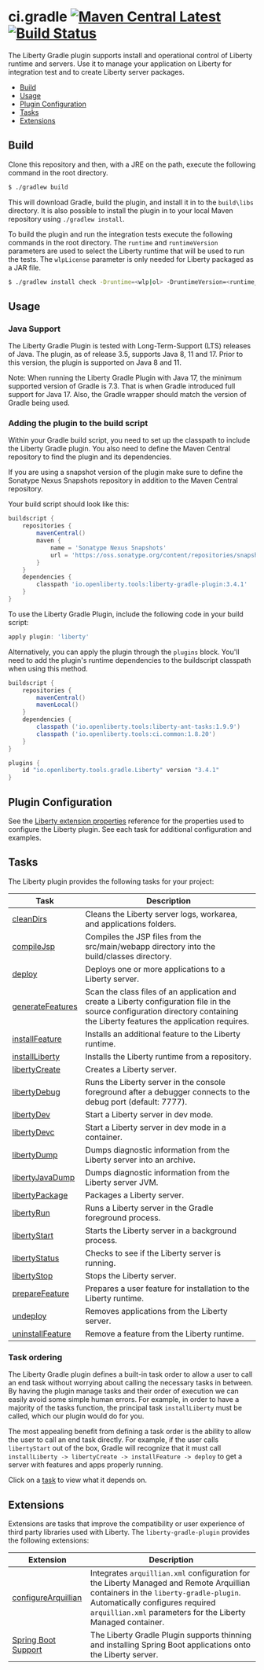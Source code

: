 # ci.gradle [![Maven Central Latest](https://maven-badges.herokuapp.com/maven-central/io.openliberty.tools/liberty-gradle-plugin/badge.svg)](http://search.maven.org/#search%7Cgav%7C1%7Cg%3A%22io.openliberty.tools%22%20AND%20a%3A%22liberty-gradle-plugin%22) [![Build Status](https://github.com/OpenLiberty/ci.gradle/actions/workflows/gradle.yml/badge.svg?branch=main)](https://github.com/OpenLiberty/ci.gradle/actions?branch=main)

The Liberty Gradle plugin supports install and operational control of Liberty runtime and servers. Use it to manage your application on Liberty for integration test and to create Liberty server packages.

* [Build](#build)
* [Usage](#usage)
* [Plugin Configuration](#plugin-configuration)
* [Tasks](#tasks)
* [Extensions](#extensions)


## Build

Clone this repository and then, with a JRE on the path, execute the following command in the root directory.

```bash
$ ./gradlew build
```

This will download Gradle, build the plugin, and install it in to the `build\libs` directory. It is also possible to install the plugin in to your local Maven repository using `./gradlew install`.

To build the plugin and run the integration tests execute the following commands in the root directory. The `runtime` and `runtimeVersion` parameters are used to select the Liberty runtime that will be used to run the tests. The `wlpLicense` parameter is only needed for Liberty packaged as a JAR file.

 ```bash
 $ ./gradlew install check -Druntime=<wlp|ol> -DruntimeVersion=<runtime_version> -DwlpLicense=<liberty_license_code>
 ```

## Usage

### Java Support

The Liberty Gradle Plugin is tested with Long-Term-Support (LTS) releases of Java. The plugin, as of release 3.5, supports Java 8, 11 and 17. Prior to this version, the plugin is supported on Java 8 and 11.

Note: When running the Liberty Gradle Plugin with Java 17, the minimum supported version of Gradle is 7.3. That is when Gradle introduced full support for Java 17. Also, the Gradle wrapper should match the version of Gradle being used.

### Adding the plugin to the build script

Within your Gradle build script, you need to set up the classpath to include the Liberty Gradle plugin. You also need to define the Maven Central repository to find the plugin and its dependencies.

If you are using a snapshot version of the plugin make sure to define the Sonatype Nexus Snapshots repository in addition to the Maven Central repository.

Your build script should look like this:

```groovy
buildscript {
    repositories {
        mavenCentral()
        maven {
            name = 'Sonatype Nexus Snapshots'
            url = 'https://oss.sonatype.org/content/repositories/snapshots/'
        }
    }
    dependencies {
        classpath 'io.openliberty.tools:liberty-gradle-plugin:3.4.1'
    }
}
```

To use the Liberty Gradle Plugin, include the following code in your build script:

```groovy
apply plugin: 'liberty'
```

Alternatively, you can apply the plugin through the `plugins` block. You'll need to add the plugin's runtime dependencies to the buildscript classpath when using this method.

```groovy
buildscript {
    repositories {
        mavenCentral()
        mavenLocal()
    }
    dependencies {
        classpath ('io.openliberty.tools:liberty-ant-tasks:1.9.9')
        classpath ('io.openliberty.tools:ci.common:1.8.20')
    }
}

plugins {
    id "io.openliberty.tools.gradle.Liberty" version "3.4.1"
}
```

## Plugin Configuration

See the [Liberty extension properties](docs/libertyExtensions.md#liberty-extension-properties) reference for the properties used to configure the Liberty plugin. See each task for additional configuration and examples.

## Tasks

The Liberty plugin provides the following tasks for your project:

| Task                                                               | Description |
|--------------------------------------------------------------------| ------------ |
| [cleanDirs](docs/clean.md#clean-task)                              | Cleans the Liberty server logs, workarea, and applications folders.|
| [compileJsp](docs/compileJsp.md)                                   | Compiles the JSP files from the src/main/webapp directory into the build/classes directory. |
| [deploy](docs/deploy.md#deploy-task)                               | Deploys one or more applications to a Liberty server. |
| [generateFeatures](docs/generateFeatures.md#generateFeatures-task) | Scan the class files of an application and create a Liberty configuration file in the source configuration directory containing the Liberty features the application requires. |
| [installFeature](docs/installFeature.md#installfeature-task)       | Installs an additional feature to the Liberty runtime. |
| [installLiberty](docs/installLiberty.md#installliberty-task)       | Installs the  Liberty runtime from a repository. |
| [libertyCreate](docs/libertyCreate.md#libertycreate-task)          | Creates a Liberty server. |
| [libertyDebug](docs/libertyDebug.md)                               | Runs the Liberty server in the console foreground after a debugger connects to the debug port (default: 7777). |
| [libertyDev](docs/libertyDev.md)                                   | Start a Liberty server in dev mode. |
| [libertyDevc](docs/libertyDev.md#libertydevc-task-container-mode)  | Start a Liberty server in dev mode in a container. |
| [libertyDump](docs/libertyDump.md#libertydump-task)                | Dumps diagnostic information from the Liberty server into an archive. |
| [libertyJavaDump](docs/libertyJavaDump.md#libertyjavadump-task)    | Dumps diagnostic information from the Liberty server JVM. |
| [libertyPackage](docs/libertyPackage.md#libertypackage-task)       | Packages a Liberty server. |
| [libertyRun](docs/libertyRun.md#libertyrun-task)                   | Runs a Liberty server in the Gradle foreground process. |
| [libertyStart](docs/libertyStart.md#libertystart-task)             | Starts the Liberty server in a background process. |
| [libertyStatus](docs/libertyStatus.md)                             | Checks to see if the Liberty server is running. |
| [libertyStop](docs/libertyStop.md#libertystop-task)                | Stops the Liberty server. |
| [prepareFeature](docs/prepareFeature.md#prepareFeature-task)       | Prepares a user feature for installation to the Liberty runtime. |
| [undeploy](docs/undeploy.md#undeploy-task)                         | Removes applications from the Liberty server. |
| [uninstallFeature](docs/uninstallFeature.md#uninstallfeature-task) | Remove a feature from the Liberty runtime. |

### Task ordering

The Liberty Gradle plugin defines a built-in task order to allow a user to call an end task without worrying about calling the necessary tasks in between. By having the plugin manage tasks and their order of execution we can easily avoid some simple human errors. For example, in order to have a majority of the tasks function, the principal task `installLiberty` must be called, which our plugin would do for you.  

The most appealing benefit from defining a task order is the ability to allow the user to call an end task directly. For example, if the user calls `libertyStart` out of the box, Gradle will recognize that it must call `installLiberty -> libertyCreate -> installFeature -> deploy` to get a server with features and apps properly running.

Click on a [task](#tasks) to view what it depends on.

## Extensions

Extensions are tasks that improve the compatibility or user experience of third party libraries used with Liberty. The `liberty-gradle-plugin` provides the following extensions:

| Extension | Description |
| --------- | ------------ |
| [configureArquillian](docs/configureArquillian.md) | Integrates `arquillian.xml` configuration for the Liberty Managed and Remote Arquillian containers in the `liberty-gradle-plugin`. Automatically configures required `arquillian.xml` parameters for the Liberty Managed container. |
| [Spring Boot Support](docs/spring-boot-support.md#spring-boot-support) | The Liberty Gradle Plugin supports thinning and installing Spring Boot applications onto the Liberty server. |
